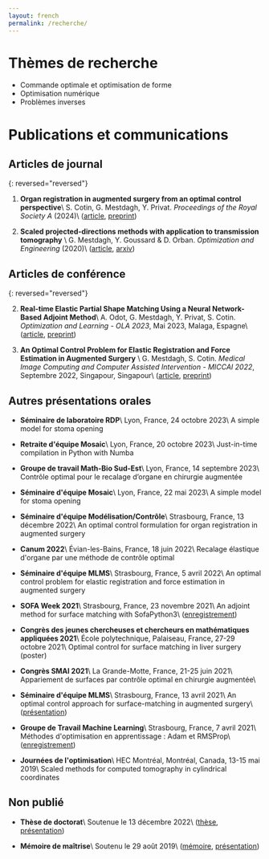 ```yaml
---
layout: french
permalink: /recherche/
---
```


# Thèmes de recherche

  - Commande optimale et optimisation de forme
  - Optimisation numérique
  - Problèmes inverses

# Publications et communications

## Articles de journal

{: reversed="reversed"}

1.  **Organ registration in augmented surgery from an optimal control perspective**\\
    S. Cotin, G. Mestdagh, Y. Privat.
    *Proceedings of the Royal Society A* (2024)\\
    ([article](https://dx.doi.org/10.1098/rspa.2023.0197),
     [preprint](https://hal.science/hal-04043695v2))

1.  **Scaled projected-directions methods with application to transmission tomography** \\
    G. Mestdagh, Y. Goussard & D. Orban.
    *Optimization and Engineering* (2020)\\
    ([article](https://link.springer.com/article/10.1007/s11081-020-09484-0),
     [arxiv](https://arxiv.org/abs/2001.06474))

## Articles de conférence

{: reversed="reversed"}

2.  **Real-time Elastic Partial Shape Matching Using a Neural Network-Based Adjoint Method**\\
    A. Odot, G. Mestdagh, Y. Privat, S. Cotin.
    *Optimization and Learning - OLA 2023*, Mai 2023, Malaga, Espagne\\
    ([article](https://link.springer.com/chapter/10.1007/978-3-031-34020-8_10),
     [preprint](https://hal.inria.fr/hal-04019777v1))

1.  **An Optimal Control Problem for Elastic Registration and Force Estimation in Augmented Surgery** \\
    G. Mestdagh, S. Cotin.
    *Medical Image Computing and Computer Assisted Intervention - MICCAI 2022*, Septembre 2022, Singapour, Singapour\\
    ([article](https://link.springer.com/chapter/10.1007/978-3-031-16449-1_8),
     [preprint](https://hal.inria.fr/hal-03691913))

## Autres présentations orales

- **Séminaire de laboratoire RDP**\\
  Lyon, France, 24 octobre 2023\\
  A simple model for stoma opening

- **Retraite d'équipe Mosaic**\\
  Lyon, France, 20 octobre 2023\\
  Just-in-time compilation in Python with Numba

- **Groupe de travail Math-Bio Sud-Est**\\
  Lyon, France, 14 septembre 2023\\
  Contrôle optimal pour le recalage d’organe en chirurgie augmentée

- **Séminaire d'équipe Mosaic**\\
  Lyon, France, 22 mai 2023\\
  A simple model for stoma opening

- **Séminaire d'équipe Modélisation/Contrôle**\\
  Strasbourg, France, 13 décembre 2022\\
  An optimal control formulation for organ registration in augmented surgery

- **Canum 2022**\\
  Évian-les-Bains, France, 18 juin 2022\\
  Recalage élastique d'organe par une méthode de contrôle optimal

- **Séminaire d'équipe MLMS**\\
  Strasbourg, France, 5 avril 2022\\
  An optimal control problem for elastic registration and force estimation in augmented surgery

- **SOFA Week 2021**\\
  Strasbourg, France, 23 novembre 2021\\
  An adjoint method for surface matching with SofaPython3\\
  ([enregistrement](https://youtu.be/xxoUlOtAkWk?t=9946))

- **Congrès des jeunes chercheuses et chercheurs en mathématiques appliquées 2021**\\
  École polytechnique, Palaiseau, France, 27-29 octobre 2021\\
  Optimal control for surface matching in liver surgery (poster)

- **Congrès SMAI 2021**\\
  La Grande-Motte, France, 21-25 juin 2021\\
  Appariement de surfaces par contrôle optimal en chirurgie augmentée\\

- **Séminaire d'équipe MLMS**\\
  Strasbourg, France, 13 avril 2021\\
  An optimal control approach for surface-matching in augmented surgery\\
  ([présentation](https://mlms.icube.unistra.fr/img_auth_namespace.php/a/af/The-talk-guillaume-Mestdagh-mlms2_compressed.pdf))

- **Groupe de Travail Machine Learning**\\
  Strasbourg, France, 7 avril 2021\\
  Méthodes d'optimisation en apprentissage : Adam et RMSProp\\
  ([enregistrement](https://bbb-prod-rp.unistra.fr/playback/presentation/2.0/playback.html?meetingId=a6dd80e61735653621a7b48c5e02dca53076c372-1617797090086&t=29m05s))

- **Journées de l'optimisation**\\
  HEC Montréal, Montréal, Canada, 13-15 mai 2019\\
  Scaled methods for computed tomography in cylindrical coordinates

## Non publié

- **Thèse de doctorat**\\
  Soutenue le 13 décembre 2022\\
  ([thèse](https://hal.inria.fr/tel-03865304v2),
  [présentation](/assets/these-soutenance.pdf))

- **Mémoire de maîtrise**\\
  Soutenu le 29 août 2019\\
  ([mémoire](https://publications.polymtl.ca/4050),
  [présentation](/assets/master-soutenance.pdf))


